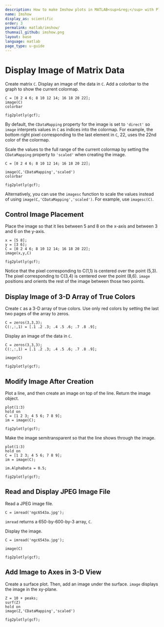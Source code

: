 ```yaml
---
description: How to make Imshow plots in MATLAB<sup>&reg;</sup> with Plotly.
name: Imshow
display_as: scientific
order: 3
permalink: matlab/imshow/
thumnail_github: imshow.png
layout: base
language: matlab
page_type: u-guide
---
```


# Display Image of Matrix Data

Create matrix `C`. Display an image of the data in `C`. Add a colorbar to the graph to show the current colormap.

```{matlab}
C = [0 2 4 6; 8 10 12 14; 16 18 20 22];
image(C)
colorbar

fig2plotly(gcf);
```

By default, the `CDataMapping` property for the image is set to `'direct'` so `image` interprets values in `C` as indices into the colormap. For example, the bottom right pixel corresponding to the last element in `C`, 22, uses the 22nd color of the colormap.

Scale the values to the full range of the current colormap by setting the `CDataMapping` property to `'scaled'` when creating the image.

```{matlab}
C = [0 2 4 6; 8 10 12 14; 16 18 20 22];

image(C,'CDataMapping','scaled')
colorbar

fig2plotly(gcf);
```

Alternatively, you can use the `imagesc` function to scale the values instead of using `image(C,'CDataMapping','scaled')`. For example, use `imagesc(C)`.



<!--------------------- EXAMPLE BREAK ------------------------->

## Control Image Placement

Place the image so that it lies between 5 and 8 on the x-axis and between 3 and 6 on the y-axis.

```{matlab}
x = [5 8];
y = [3 6];
C = [0 2 4 6; 8 10 12 14; 16 18 20 22];
image(x,y,C)

fig2plotly(gcf);
```

Notice that the pixel corresponding to C(1,1) is centered over the point (5,3). The pixel corresponding to C(3,4) is centered over the point (8,6). `image` positions and orients the rest of the image between those two points.



<!--------------------- EXAMPLE BREAK ------------------------->

## Display Image of 3-D Array of True Colors

Create `C` as a 3-D array of true colors. Use only red colors by setting the last two pages of the array to zeros.

```{matlab}
C = zeros(3,3,3);
C(:,:,1) = [.1 .2 .3; .4 .5 .6; .7 .8 .9];
```

Display an image of the data in `C`. 

```{matlab}
C = zeros(3,3,3);
C(:,:,1) = [.1 .2 .3; .4 .5 .6; .7 .8 .9];

image(C)

fig2plotly(gcf);
```

<!--------------------- EXAMPLE BREAK ------------------------->

## Modify Image After Creation

Plot a line, and then create an image on top of the line. Return the image object.

```{matlab}
plot(1:3)
hold on
C = [1 2 3; 4 5 6; 7 8 9];
im = image(C);

fig2plotly(gcf);
```

Make the image semitransparent so that the line shows through the image.

```{matlab}
plot(1:3)
hold on
C = [1 2 3; 4 5 6; 7 8 9];
im = image(C);

im.AlphaData = 0.5;

fig2plotly(gcf);
```



<!--------------------- EXAMPLE BREAK ------------------------->

## Read and Display JPEG Image File

Read a JPEG image file.

```{matlab}
C = imread('ngc6543a.jpg');
```

`imread` returns a 650-by-600-by-3 array, `C`.

Display the image. 

```{matlab}
C = imread('ngc6543a.jpg');

image(C)

fig2plotly(gcf);
```


<!--------------------- EXAMPLE BREAK ------------------------->

## Add Image to Axes in 3-D View

Create a surface plot. Then, add an image under the surface. `image` displays the image in the xy-plane.

```{matlab}
Z = 10 + peaks;
surf(Z)
hold on 
image(Z,'CDataMapping','scaled')

fig2plotly(gcf);
```


<!--------------------- EXAMPLE BREAK ------------------------->

